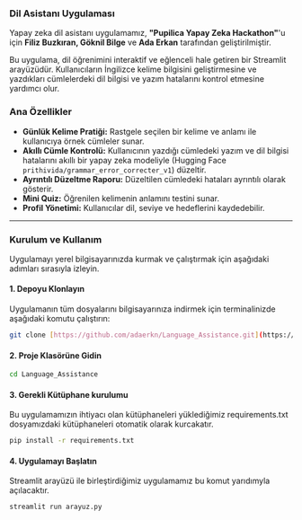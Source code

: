 ### **Dil Asistanı Uygulaması**

Yapay zeka dil asistanı uygulamamız, **"Pupilica Yapay Zeka Hackathon"**'u için **Filiz Buzkıran, Göknil Bilge** ve **Ada Erkan** tarafından geliştirilmiştir.

Bu uygulama, dil öğrenimini interaktif ve eğlenceli hale getiren bir Streamlit arayüzüdür. Kullanıcıların İngilizce kelime bilgisini geliştirmesine ve yazdıkları cümlelerdeki dil bilgisi ve yazım hatalarını kontrol etmesine yardımcı olur.

### **Ana Özellikler**

* **Günlük Kelime Pratiği:** Rastgele seçilen bir kelime ve anlamı ile kullanıcıya örnek cümleler sunar.
* **Akıllı Cümle Kontrolü:** Kullanıcının yazdığı cümledeki yazım ve dil bilgisi hatalarını akıllı bir yapay zeka modeliyle (Hugging Face `prithivida/grammar_error_correcter_v1`) düzeltir.
* **Ayrıntılı Düzeltme Raporu:** Düzeltilen cümledeki hataları ayrıntılı olarak gösterir.
* **Mini Quiz:** Öğrenilen kelimenin anlamını testini sunar.
* **Profil Yönetimi:** Kullanıcılar dil, seviye ve hedeflerini kaydedebilir.

---

### **Kurulum ve Kullanım**

Uygulamayı yerel bilgisayarınızda kurmak ve çalıştırmak için aşağıdaki adımları sırasıyla izleyin.

#### **1. Depoyu Klonlayın**

Uygulamanın tüm dosyalarını bilgisayarınıza indirmek için terminalinizde aşağıdaki komutu çalıştırın:

```bash
git clone [https://github.com/adaerkn/Language_Assistance.git](https://github.com/adaerkn/Language_Assistance.git)
```
#### **2. Proje Klasörüne Gidin**

```bash
cd Language_Assistance
```
#### **3. Gerekli Kütüphane kurulumu**
Bu uygulamamızın ihtiyacı olan kütüphaneleri yüklediğimiz requirements.txt dosyamızdaki kütüphaneleri otomatik olarak kurcakatır.

```bash
pip install -r requirements.txt
```

#### **4. Uygulamayı Başlatın**
Streamlit arayüzü ile birleştirdiğimiz uygulamamız bu komut yarıdımyla açılacaktır. 

```bash
streamlit run arayuz.py
```





